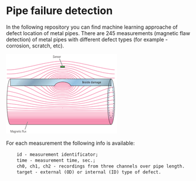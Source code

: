# Pipe failure detection

In the following repository you can find machine learning approache of defect location of metal pipes. 
There are 245 measurements (magnetic flaw detection) of metal pipes with different defect types (for example - corrosion, scratch, etc).

![screenshot](./references/magnetic_flux_leakage.png)

For each measurement the following info is available:

        id - measurement identificator;
        time - measurement time, sec.;
        ch0, ch1, ch2 - recordings from three channels over pipe length.
        target - external (OD) or internal (ID) type of defect.


